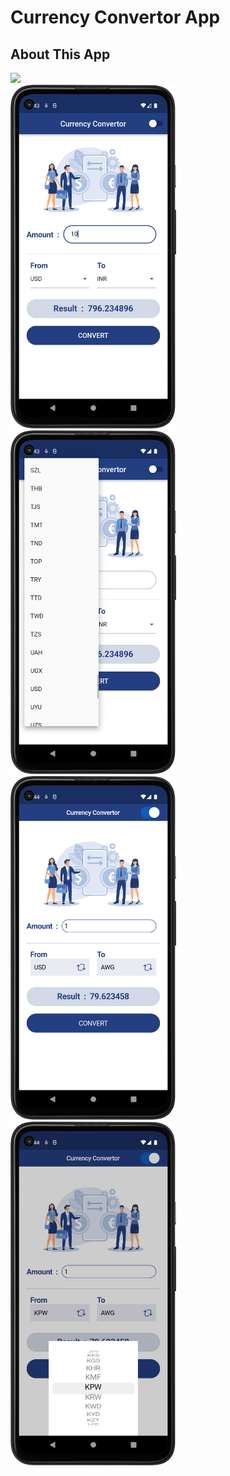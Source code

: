 # Currency Convertor App

## About This App

<img src="https://github.com/RomitKatrodiya/Currency_Convertor_App/blob/master/images/currency converter app.GIF" style=" height:700px; " data-target="animated-image.originalImage"><br><img src="https://github.com/RomitKatrodiya/Currency_Convertor_App/blob/master/images/Screenshot_20220920_224333.png" style=" height:550px; " data-target="animated-image.originalImage"><img src="https://github.com/RomitKatrodiya/Currency_Convertor_App/blob/master/images/Screenshot_20220920_224404.png" style=" height:550px; " data-target="animated-image.originalImage">
<img src="https://github.com/RomitKatrodiya/Currency_Convertor_App/blob/master/images/Screenshot_20220920_224425.png" style=" height:550px; " data-target="animated-image.originalImage">
<img src="https://github.com/RomitKatrodiya/Currency_Convertor_App/blob/master/images/Screenshot_20220920_224447.png" style=" height:550px; " data-target="animated-image.originalImage">
